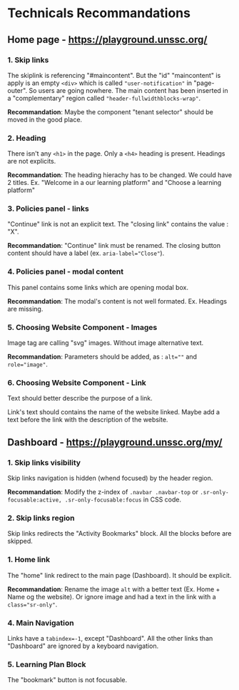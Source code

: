# Technicals Recommandations

## Home page - <https://playground.unssc.org/>

### 1. Skip links
 
The skiplink is referencing "#maincontent". But the "id" "maincontent" is apply is an empty `<div>` which is called `"user-notification"` in "page-outer". So users are going nowhere.
The main content has been inserted in a "complementary" region called `"header-fullwidthblocks-wrap"`.

**Recommandation**: Maybe the component "tenant selector" should be moved in the good place.

### 2. Heading

There isn't any `<h1>` in the page. Only a `<h4>` heading is present. Headings are not explicits.

**Recommandation**: The heading hierachy has to be changed. We could have 2 titles. Ex. "Welcome in a our learning platform" and "Choose a learning platform"

### 3. Policies panel - links

"Continue" link is not an explicit text. The "closing link" contains the value : "X". 

**Recommandation**: "Continue" link must be renamed. The closing button content should have a label (ex. `aria-label="Close"`).

### 4. Policies panel - modal content

This panel contains some links which are opening modal box. 

**Recommandation**: The modal's content is not well formated. Ex. Headings are missing.

### 5. Choosing Website Component - Images

Image tag are calling "svg" images. Without image alternative text.

**Recommandation**:  Parameters should be added, as : `alt=""` and `role="image"`.

### 6. Choosing Website Component - Link

Text should better describe the purpose of a link. 

Link's text should contains the name of the website linked. Maybe add a text before the link with the description of the website.

## Dashboard - <https://playground.unssc.org/my/>

### 1. Skip links visibility
 
Skip links navigation is hidden (whend focused) by the header region. 

**Recommandation**: Modify the z-index of `.navbar .navbar-top` or `.sr-only-focusable:active, .sr-only-focusable:focus` in CSS code.

### 2. Skip links region

Skip links redirects the "Activity Bookmarks" block. All the blocks before are skipped. 

### 1. Home link
 
The "home" link redirect to the main page (Dashboard). It should be explicit.

**Recommandation**: Rename the image `alt` with a better text (Ex. Home + Name og the website). Or ignore image and had a text in the link with a `class="sr-only"`.

### 4. Main Navigation

Links have a `tabindex=-1`, except "Dashboard". All the other links than "Dashboard" are ignored by a keyboard navigation.

### 5. Learning Plan Block

The "bookmark" button is not focusable. 